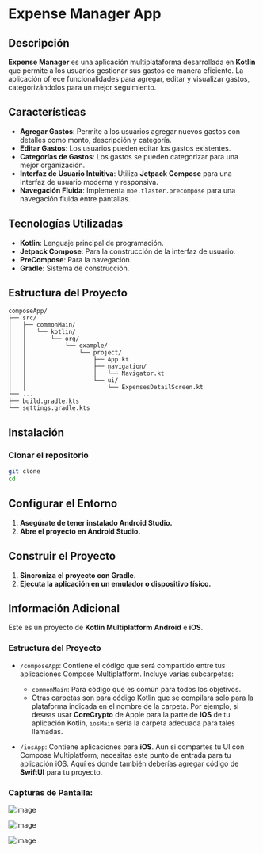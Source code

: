 # Expense Manager App

## Descripción
**Expense Manager** es una aplicación multiplataforma desarrollada en **Kotlin** que permite a los usuarios gestionar sus gastos de manera eficiente. La aplicación ofrece funcionalidades para agregar, editar y visualizar gastos, categorizándolos para un mejor seguimiento.

## Características
- **Agregar Gastos**: Permite a los usuarios agregar nuevos gastos con detalles como monto, descripción y categoría.
- **Editar Gastos**: Los usuarios pueden editar los gastos existentes.
- **Categorías de Gastos**: Los gastos se pueden categorizar para una mejor organización.
- **Interfaz de Usuario Intuitiva**: Utiliza **Jetpack Compose** para una interfaz de usuario moderna y responsiva.
- **Navegación Fluida**: Implementa `moe.tlaster.precompose` para una navegación fluida entre pantallas.

## Tecnologías Utilizadas
- **Kotlin**: Lenguaje principal de programación.
- **Jetpack Compose**: Para la construcción de la interfaz de usuario.
- **PreCompose**: Para la navegación.
- **Gradle**: Sistema de construcción.

## Estructura del Proyecto
```plaintext
composeApp/
├── src/
│   ├── commonMain/
│   │   └── kotlin/
│   │       └── org/
│   │           └── example/
│   │               └── project/
│   │                   ├── App.kt
│   │                   ├── navigation/
│   │                   │   └── Navigator.kt
│   │                   └── ui/
│   │                       └── ExpensesDetailScreen.kt
└── ...
├── build.gradle.kts
└── settings.gradle.kts

```
## Instalación

### Clonar el repositorio
```bash
git clone 
cd 
```

## Configurar el Entorno

1. **Asegúrate de tener instalado Android Studio.**
2. **Abre el proyecto en Android Studio.**

## Construir el Proyecto

1. **Sincroniza el proyecto con Gradle.**
2. **Ejecuta la aplicación en un emulador o dispositivo físico.**

## Información Adicional

Este es un proyecto de **Kotlin Multiplatform**  **Android** e **iOS**.

### Estructura del Proyecto

- `/composeApp`: Contiene el código que será compartido entre tus aplicaciones Compose Multiplatform. Incluye varias subcarpetas:
  - `commonMain`: Para código que es común para todos los objetivos.
  - Otras carpetas son para código Kotlin que se compilará solo para la plataforma indicada en el nombre de la carpeta. Por ejemplo, si deseas usar **CoreCrypto** de Apple para la parte de **iOS** de tu aplicación Kotlin, `iosMain` sería la carpeta adecuada para tales llamadas.

- `/iosApp`: Contiene aplicaciones para **iOS**. Aun si compartes tu UI con Compose Multiplatform, necesitas este punto de entrada para tu aplicación iOS. Aquí es donde también deberías agregar código de **SwiftUI** para tu proyecto.

### Capturas de Pantalla:
![image](https://github.com/user-attachments/assets/30eb2abe-adea-4b6e-9196-2f6f32a218d3)

![image](https://github.com/user-attachments/assets/9c15260b-4115-47e7-9c75-054e6dd99928)

![image](https://github.com/user-attachments/assets/ef7d8623-19bb-4133-929b-84f6a42f4202)

